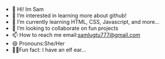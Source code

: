 - 👋 Hi! Im Sam
- 👀 I’m interested in learning more about github!
- 🌱 I’m currently learning HTML, CSS, Javascript, and more...
- 💞️ I’m looking to collaborate on fun projects 
- 📫 How to reach me
    email:samlugtu777@gmail.com
- 😄 Pronouns:She/Her
- 👂🏻Fun fact: I have an elf ear...

<!---
SammyLug/SammyLug is a ✨ special ✨ repository because its `README.md` (this file) appears on your GitHub profile.
You can click the Preview link to take a look at your changes.
--->
